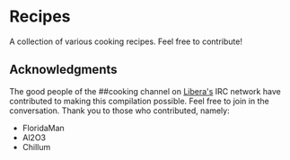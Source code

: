 # Recipes
A collection of various cooking recipes. Feel free to contribute!

## Acknowledgments

The good people of the ##cooking channel on [Libera's](https://libera.chat) IRC network have contributed to making this compilation possible. Feel free to join in the conversation. Thank you to those who contributed, namely:

- FloridaMan
- Al2O3
- Chillum
